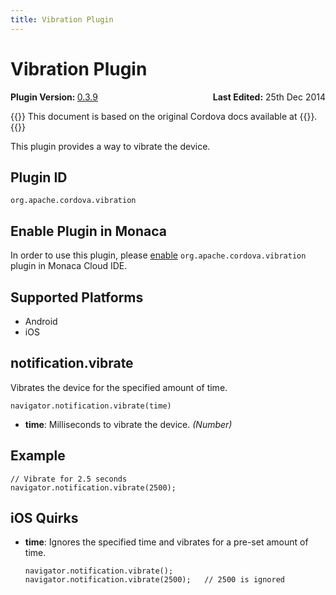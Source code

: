 ```yaml
---
title: Vibration Plugin
---
```


# Vibration Plugin

<div>
  <div  style="float: left;" align="left"><b>Plugin Version: </b><a href="https://github.com/apache/cordova-plugin-vibration/blob/master/RELEASENOTES.md#039-jun-05-2014">0.3.9</a></div>   
  <div align="right" style="float: right;"><b>Last Edited:</b> 25th Dec 2014</div>
  <br/>
</div>

{{<note>}}
This document is based on the original Cordova docs available at {{<link title="Cordova Docs" href="https://github.com/apache/cordova-plugin-vibration">}}.
{{</note>}}

This plugin provides a way to vibrate the device.

Plugin ID
---------

    org.apache.cordova.vibration

Enable Plugin in Monaca
-----------------------

In order to use this plugin, please [enable](/en/monaca_ide/manual/dependencies/cordova_plugin/#add-plugins)
`org.apache.cordova.vibration` plugin in Monaca Cloud IDE.

Supported Platforms
-------------------

-   Android
-   iOS

notification.vibrate
--------------------

Vibrates the device for the specified amount of time.

``` {.sourceCode .javascript}
navigator.notification.vibrate(time)
```

-   **time**: Milliseconds to vibrate the device. *(Number)*

Example
-------

``` {.sourceCode .javascript}
// Vibrate for 2.5 seconds
navigator.notification.vibrate(2500);
```

iOS Quirks
----------

-   **time**: Ignores the specified time and vibrates for a pre-set
    amount of time.

    ``` {.sourceCode .javascript}
    navigator.notification.vibrate();
    navigator.notification.vibrate(2500);   // 2500 is ignored
    ```


